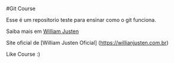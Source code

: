 #Git Course

Esse é um repositorio teste para ensinar como o git funciona.

Saiba mais em [William Justen](http://willianjusten.teachable.com)

Site oficial de [William Justen Oficial] (https://willianjusten.com.br)

Like Course :) 
